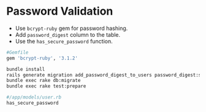 # Password Validation


- Use `bcrypt-ruby` gem for password hashing.
- Add `password_digest` column to the table.
- Use the `has_secure_password` function.

```ruby
#Gemfile
gem 'bcrypt-ruby', '3.1.2'
```

```bash
bundle install
rails generate migration add_password_digest_to_users password_digest:string
bundle exec rake db:migrate
bundle exec rake test:prepare
```

```ruby
#/app/models/user.rb
has_secure_password
```
